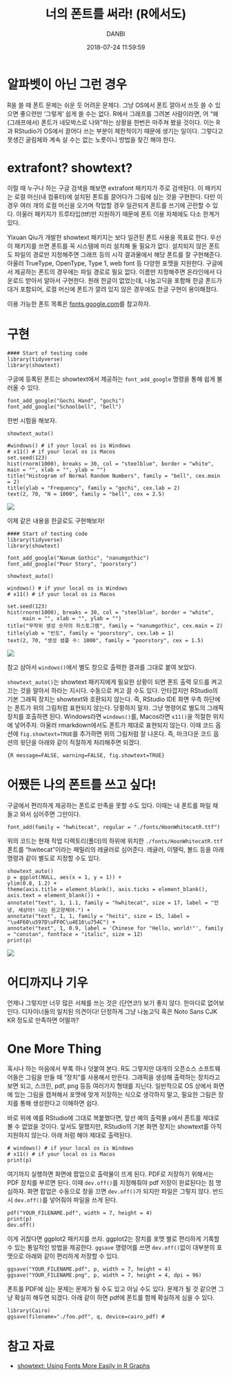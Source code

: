 ﻿--- 
layout: post  
title: "너의 폰트를 써라! (R에서도)"
date: 2018-07-24 11:59:59
categories: ETC 
author : DANBI  
cover: "/assets/statistics.jpg"  
---

# 알파벳이 아닌 그런 경우 

R을 쓸 때 폰트 문제는 쉬운 듯 어려운 문제다. 그냥 OS에서 폰트 깔아서 쓰듯 쓸 수 있으면 좋으련만 ‘그렇게’ 쉽게 쓸 수는 없다. R에서 그래프를 그려본 사람이라면, 어 “왜 (그래프에서) 폰트가 네모박스로 나와”하는 상황을 한번은 마주쳐 봤을 것이다. 이는 R과 RStudio가 OS에서 끌어다 쓰는 부분이 제한적이기 때문에 생기는 일이다. 그렇다고 못생긴 굴림체와 계속 살 수는 없는 노릇이니 방법을 찾긴 해야 한다.

# extrafont? showtext? 

이럴 때 누구나 하는 구글 검색을 해보면 extrafont 패키지가 주로 검색된다. 이 패키지는 로컬 머신(내 컴퓨터)에 설치된 폰트를 끌어다가 그림에 심는 것을 구현한다. 다만 이 경우 여러 개의 로컬 머신을 오가며 작업할 경우 일관되게 폰트를 쓰기에 곤란할 수 있다. 아울러 패키지가 트루타입(ttf)만 지원하기 때문에 폰트 이용 자체에도 다소 한계가 있다.

Yixuan Qiu가 개발한 showtext 패키지는 보다 일관된 폰트 사용을 목표로 한다. 우선 이 패키지를 쓰면 폰트를 꼭 시스템에 미리 설치해 둘 필요가 없다. 설치되지 않은 폰트도 파일의 경로만 지정해주면 그래프 등의 시각 결과물에서 해당 폰트를 잘 구현해준다. 아울러 TrueType, OpenType, Type 1, web font 등 다양한 포맷을 지원한다. 구글에서 제공하는 폰트의 경우에는 파일 경로로 필요 없다. 이름만 지정해주면 온라인에서 다운로드 받아서 알아서 구현한다. 원래 한글이 없었는데, 나눔고딕을 포함해 한글 폰드가 대거 포함되어, 로컬 머신에 폰트가 깔려 있지 않은 경우에도 한글 구현이 용이해졌다. 

이용 가능한 폰트 목록은 [fonts.google.com](https://fonts.google.com/)를 참고하자. 

# 구현 

```{r} 
#### Start of testing code 
library(tidyverse) 
library(showtext)
```

구글에 등록된 폰트는 showtext에서 제공하는 `font_add_google` 명령을 통해 쉽게 불러올 수 있다. 

```{r}
font_add_google("Gochi Hand", "gochi") 
font_add_google("Schoolbell", "bell")
```

한번 시험을 해보자. 

```{r}
showtext_auto() 

#windows() # if your local os is Windows 
# x11() # if your local os is Macos 
set.seed(123) 
hist(rnorm(1000), breaks = 30, col = "steelblue", border = "white", main = "", xlab = "", ylab = "") 
title("Histogram of Normal Random Numbers", family = "bell", cex.main = 2) 
title(ylab = "Frequency", family = "gochi", cex.lab = 2) 
text(2, 70, "N = 1000", family = "bell", cex = 2.5)
```

![](/assets/etc/use-your-font-in-r/fig_1.png)

이제 같은 내용을 한글로도 구현해보자! 

```{r}
#### Start of testing code 
library(tidyverse)
library(showtext)

font_add_google("Nanum Gothic", "nanumgothic")
font_add_google("Poor Story", "poorstory")

showtext_auto()

windows() # if your local os is Windows 
# x11() # if your local os is Macos 

set.seed(123)
hist(rnorm(1000), breaks = 30, col = "steelblue", border = "white",
     main = "", xlab = "", ylab = "")
title("무작위 생성 숫자의 히스토그램", family = "nanumgothic", cex.main = 2)
title(ylab = "빈도", family = "poorstory", cex.lab = 1)
text(2, 70, "생성 샘플 수: 1000", family = "poorstory", cex = 1.5)
```
![](/assets/etc/use-your-font-in-r/fig_2.png)

참고 삼아서 `windows()`에서 별도 창으로 출력한 결과를 그대로 붙여 보았다. 

`showtext_auto()`는 showtext  패키지에게 필요한 상황이 되면 폰트 출력 모드를 켜고 끄는 것을 알아서 하라는 지시다. 수동으로 켜고 끌 수도 있다. 안타깝지만 RStudio의 기본 그래픽 장치는 showtext와 호환되지 않는다. 즉, RStudio IDE 화면 우측 하단에는 폰트가 위의 그림처럼 표현되지 않는다. 당황하지 말자. 그냥 명령어로 별도의 그래픽 장치를 호출하면 된다. Windows라면 `windows()`를, Macos라면 `x11()`을 적절한 위치에 넣어주자. 아울러 rmarkdown에서도 폰트가 제대로 표현되지 않는다. 이때 코드 옵션에 `fig.showtext=TRUE`를 추가하면 위의 그림처럼 잘 나온다. 즉, 마크다운 코드 옵션의 윗단을 아래와 같이 적절하게 처리해주면 되겠다.

```{r}
{R message=FALSE, warning=FALSE, fig.showtext=TRUE}
```

# 어쨌든 나의 폰트를 쓰고 싶다! 

구글에서 편리하게 제공하는 폰트로 만족을 못할 수도 있다. 이때는 내 폰트를 파일 채 들고 와서 심어주면 그만이다. 

```{r}
font_add(family = "hwhitecat", regular = "./fonts/HoonWhitecatR.ttf")
```
위의 코드는 현재 작업 디렉토리(폴더)의 하위에 위치한 `./fonts/HoonWhitecatR.ttf` 폰트를 “hwitecat”이라는 패밀리의 레귤러로 심어준다. 레귤러, 이탤릭, 볼드 등을 아래 명령과 같이 별도로 지정할 수도 있다.

```{r}
showtext_auto() 
p = ggplot(NULL, aes(x = 1, y = 1)) + 
ylim(0.8, 1.2) + 
theme(axis.title = element_blank(), axis.ticks = element_blank(), axis.text = element_blank()) + 
annotate("text", 1, 1.1, family = "hwhitecat", size = 17, label = "안녕, 세상아! 나는 흰고양체야.") + 
annotate("text", 1, 1, family = "heiti", size = 15, label = "\u4F60\u597D\uFF0C\u4E16\u754C") + 
annotate("text", 1, 0.9, label = 'Chinese for "Hello, world!"', family = "constan", fontface = "italic", size = 12) 
print(p)
```

![](/assets/etc/use-your-font-in-r/fig_3.png)

# 어디까지나 기우 

언제나 그렇지만 너무 많은 서체를 쓰는 것은 (단연코!) 보기 좋지 않다. 한마디로 없어보인다. 디자이너들의 일치된 의견이다! 단정하게 그냥 나눔고딕 혹은 Noto Sans CJK KR 정도로 만족하면 어떨까? 

# One More Thing 

혹시나 하는 마음에서 부록 하나 덧붙여 본다. R도 그렇지만 대개의 오픈소스 소프트웨어들은 그림을 만들 때 “장치”를 사용해서 만든다. 그래픽을 생성해 출력하는 장치라고 보면 되고, 스크린, pdf, png 등등 여러가지 형태를 지닌다. 일반적으로 OS 상에서 화면에 있는 그림을 캡쳐해서 포맷에 맞게 저장하는 식으로 생각하지 말고, 필요한 그림은 장치를 통해 생성한다고 이해하면 쉽다.

바로 위에 예를 RStudio에 그대로 복붙했다면, 앞선 예의 출력물 `p`에서 폰트를 제대로 볼 수 없었을 것이다. 앞서도 말했지만, RStudio의 기본 화면 장치는 showtext를 아직 지원하지 않는다. 아래 처럼 해야 제대로 출력된다.

```{r}
# windows() # if your local os is Windows 
# x11() # if your local os is Macos 
print(p)
```

여기까지 실행하면 화면에 팝업으로 출력물이 뜨게 된다. PDF로 저장하기 위해서는 PDF 장치를 부르면 된다. 이때 `dev.off()`를 지정해줘야 pdf 저장이 완료된다는 점 명심하자. 화면 팝업은 수동으로 창을 끄면 `dev.off()`가 되지만 파일은 그렇지 않다. 반드시 `dev.off()`를 넣어줘야 파일을 쓰게 된다.

```{r}
pdf("YOUR_FILENAME.pdf", width = 7, height = 4) 
print(p) 
dev.off()
```

이게 귀찮다면 ggplot2 패키지를 쓰자. ggplot2는 장치를 포맷 별로 편리하게 기록할 수 있는 통일적인 방법을 제공한다. `ggsave` 명령어를 쓰면 `dev.off()`없이 대부분의 포맷으로 아래와 같이 편리하게 저장할 수 있다.

```{r}
ggsave("YOUR_FILENAME.pdf", p, width = 7, height = 4) ggsave("YOUR_FILENAME.png", p, width = 7, height = 4, dpi = 96)
```

폰트를 PDF에 심는 문제는 문제가 될 수도 있고 아닐 수도 있다. 문제가 될 것 같으면 그냥 확실히 해두면 되겠다. 아래 같이 하면 pdf에 폰트를 함께 확실하게 심을 수 있다. 

```{r}
library(Cairo)
ggsave(filename="./foo.pdf", q, device=cairo_pdf) #
```

# 참고 자료 

* [showtext: Using Fonts More Easily in R Graphs](https://cran.rstudio.com/web/packages/showtext/vignettes/introduction.html)
